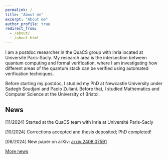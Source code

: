 ```yaml
---
permalink: /
title: "About me"
excerpt: "About me"
author_profile: true
redirect_from: 
  - /about/
  - /about.html
---
```


I am a postdoc researcher in the QuaCS group with Inria located at Université Paris-Sacly. My research area is the intersection between quantum computing and formal verification, where I am investigating how different areas of the quantum stack can be verified using automated verification techniques.

Before starting my postdoc, I studied my PhD at Newcastle University under Sadegh Soudjani and Paolo Zuliani. Before that, I studied Mathematics and Computer Science at the University of Bristol.

## News
<!---
\[mon/year\] News
-->

\[11/2024] Started at the QuaCS team with Inria at Université Paris-Sacly

\[10/2024] Corrections accepted and thesis deposited; PhD completed!

\[08/2024] New paper on arXiv: [arxiv:2408.07591](https://arxiv.org/abs/2408.07591)

[More news](https://marco-lewis.github.io/news/)
